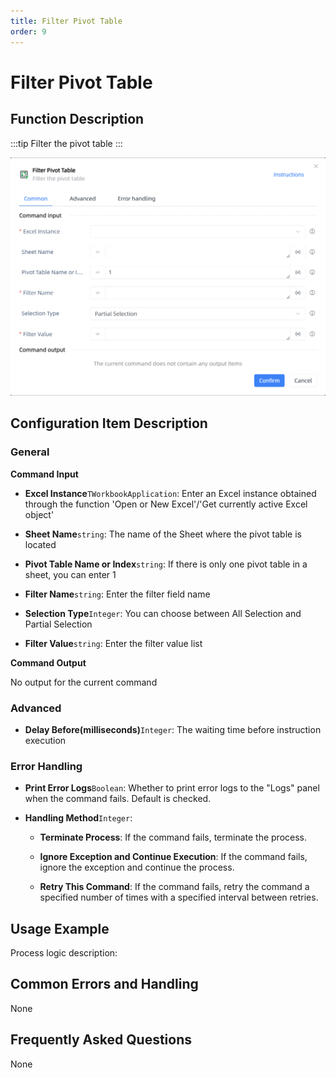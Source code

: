 ```yaml
---
title: Filter Pivot Table
order: 9
---
```


# Filter Pivot Table

## Function Description

:::tip 
Filter the pivot table
:::

![Filter Pivot Table](../../../../assets/Filter%20Pivot%20Table_command.png)

## Configuration Item Description

### General

**Command Input**

- **Excel Instance**`TWorkbookApplication`: Enter an Excel instance obtained through the function 'Open or New Excel'/'Get currently active Excel object'

- **Sheet Name**`string`: The name of the Sheet where the pivot table is located

- **Pivot Table Name or Index**`string`: If there is only one pivot table in a sheet, you can enter 1

- **Filter Name**`string`: Enter the filter field name

- **Selection Type**`Integer`: You can choose between All Selection and Partial Selection

- **Filter Value**`string`: Enter the filter value list


**Command Output**

No output for the current command

### Advanced

- **Delay Before(milliseconds)**`Integer`: The waiting time before instruction execution

### Error Handling

- **Print Error Logs**`Boolean`: Whether to print error logs to the "Logs" panel when the command fails. Default is checked. 

- **Handling Method**`Integer`:

    - **Terminate Process**: If the command fails, terminate the process.

    - **Ignore Exception and Continue Execution**: If the command fails, ignore the exception and continue the process.

    - **Retry This Command**: If the command fails, retry the command a specified number of times with a specified interval between retries.

## Usage Example

Process logic description:

## Common Errors and Handling

None

## Frequently Asked Questions

None

